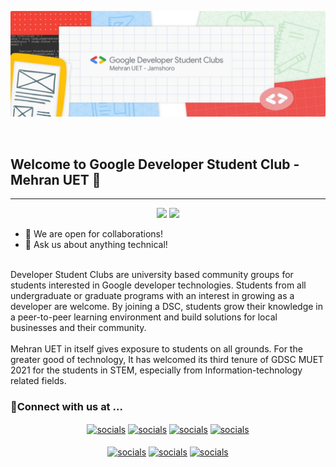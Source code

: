 <p align="center"><img src="banner.png" alt="dsc-banner"></p>
<br>

## Welcome to Google Developer Student Club - Mehran UET 🚀
<hr>

<p align="center"><img src="https://visitor-badge.laobi.icu/badge?page_id=gdscmuet.gdscmuet"> <img src="https://img.shields.io/github/followers/gdscmuet?label=Follow&style=social)](https://github.com/gdscmuet)"></p> 

- 👯 We are open for collaborations!<br>
- 💬 Ask us about anything technical!<br>
<br>
Developer Student Clubs are university based community groups for students interested in Google developer technologies. Students from all undergraduate or graduate programs with an interest in growing as a developer are welcome. By joining a DSC, students grow their knowledge in a peer-to-peer learning environment and build solutions for local businesses and their community.<br><br>
Mehran UET in itself gives exposure to students on all grounds. For the greater good of technology, It has welcomed its third tenure of GDSC MUET 2021 for the students in STEM, especially from Information-technology related fields.
<br/>
<!-- <h4> ✨Visit our <a href="https://gdscmuet.netlify.app/" target="blank">WEBSITE</a> now! </h4> -->
<h3> 🤗Connect with us at ...</h3>
<p align="center"><a href="https://www.linkedin.com/company/gdscmuet/" target="blank"><img align="center" src="https://img.shields.io/badge/LinkedIn-0077B5?style=for-the-badge&logo=linkedin&logoColor=white" alt="socials"/></a> <a href="mailto:dscmuet@gmail.com" target="blank"><img align="center" src="https://img.shields.io/badge/dscmuet@gmail.com-D14836?style=for-the-badge&logo=gmail&logoColor=white" alt="socials"/></a> <a href="https://www.instagram.com/dscmuet/" target="blank"><img align="center" src="https://img.shields.io/badge/Instagram-E4405F?style=for-the-badge&logo=instagram&logoColor=white" alt="socials"/></a> <a href="https://twitter.com/dscmuet" target="blank"><img align="center" src="https://img.shields.io/badge/Twitter-1DA1F2?style=for-the-badge&logo=twitter&logoColor=white" alt="socials"/></a><br/><br/><a href="#"><img align="center" src="https://img.shields.io/badge/Discord-7289DA?style=for-the-badge&logo=discord&logoColor=white" alt="socials"/></a> <a href="#"><img align="center" src="https://img.shields.io/badge/Medium-12100E?style=for-the-badge&logo=medium&logoColor=white" alt="socials"/></a> <a href="https://www.facebook.com/dscmuet" target="blank"><img align="center" src="https://img.shields.io/badge/Facebook-1877F2?style=for-the-badge&logo=facebook&logoColor=white" alt="socials"/></a></p>
